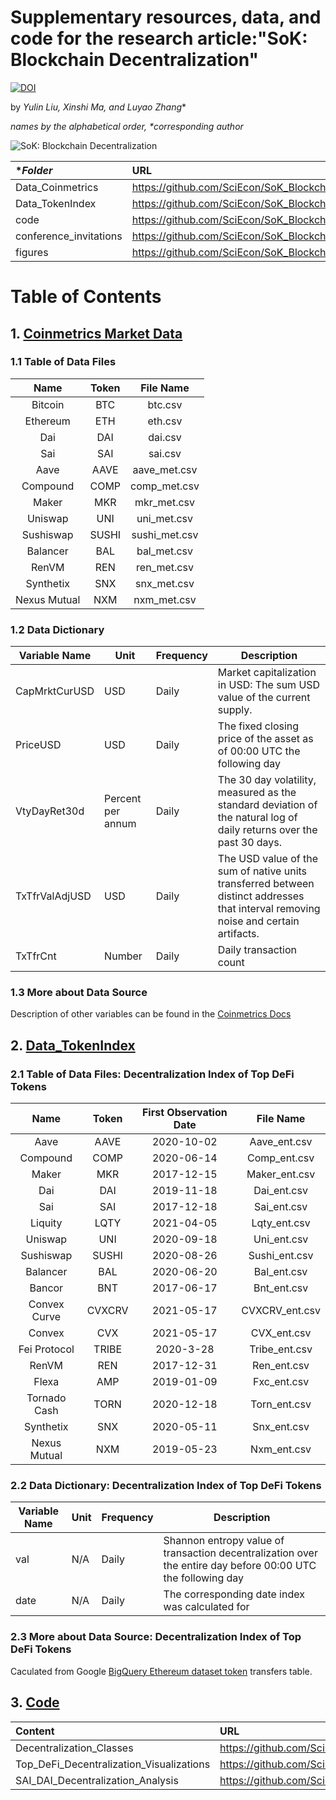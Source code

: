 # Supplementary resources, data, and code for the research article:"SoK: Blockchain Decentralization"

[![DOI](https://zenodo.org/badge/461721882.svg)](https://zenodo.org/badge/latestdoi/461721882)

by *Yulin Liu, Xinshi Ma, and Luyao Zhang**

*names by the alphabetical order, \*corresponding author*

![SoK: Blockchain Decentralization](https://github.com/SciEcon/SoK_Blockchain_Decentralization/blob/main/fig9.png)

|   **Folder*   | **URL** | 
|:------------|:---------|
|   Data_Coinmetrics | https://github.com/SciEcon/SoK_Blockchain_Decentralization/tree/main/Data_Coinmetrics |   
|  Data_TokenIndex | https://github.com/SciEcon/SoK_Blockchain_Decentralization/tree/main/Data_TokenIndex |  
|  code |  https://github.com/SciEcon/SoK_Blockchain_Decentralization/tree/main/code |  
|conference_invitations|https://github.com/SciEcon/SoK_Blockchain_Decentralization/tree/main/conference_invitations | 
|figures| https://github.com/SciEcon/SoK_Blockchain_Decentralization/tree/main/figures| 


# Table of Contents

## 1. [Coinmetrics Market Data](https://github.com/SciEcon/SoK_Blockchain_Decentralization/tree/main/Data_Coinmetrics)

### 1.1 Table of Data Files

|   **Name**   | **Token** | **File Name** |
|:------------:|:---------:|:-------------:|
|    Bitcoin   |    BTC    |    btc.csv    |
|   Ethereum   |    ETH    |    eth.csv    |
|      Dai     |    DAI    |    dai.csv    |
|      Sai     |    SAI    |    sai.csv    |
|     Aave     |    AAVE   |  aave_met.csv |
|   Compound   |    COMP   |  comp_met.csv |
|     Maker    |    MKR    |  mkr_met.csv  |
|    Uniswap   |    UNI    |  uni_met.csv  |
|   Sushiswap  |   SUSHI   | sushi_met.csv |
|   Balancer   |    BAL    |  bal_met.csv  |
|     RenVM    |    REN    |  ren_met.csv  |
|   Synthetix  |    SNX    |  snx_met.csv  |
| Nexus Mutual |    NXM    |  nxm_met.csv  |

### 1.2 Data Dictionary

| **Variable Name** | **Unit**           | **Frequency** | **Description**                                                                                                                     |
|-------------------|--------------------|---------------|-------------------------------------------------------------------------------------------------------------------------------------|
| CapMrktCurUSD     | USD                | Daily         | Market capitalization in USD: The sum USD value of the current supply.                                                              |
| PriceUSD          | USD                | Daily         | The fixed closing price of the asset as of 00:00 UTC the following day                                                              |
| VtyDayRet30d      | Percent per annum  | Daily         | The 30 day volatility, measured as the standard deviation of the natural log of daily returns over the past 30 days.                |
| TxTfrValAdjUSD    | USD                | Daily         | The USD value of the sum of native units transferred between distinct addresses that interval removing noise and certain artifacts. |
| TxTfrCnt          | Number             | Daily         | Daily transaction count |     

### 1.3 More about Data Source
Description of other variables can be found in the [Coinmetrics Docs]( https://docs.coinmetrics.io)

## 2. [Data_TokenIndex](https://github.com/SciEcon/SoK_Blockchain_Decentralization/tree/main/Data_TokenIndex)

### 2.1 Table of Data Files: Decentralization Index of Top DeFi Tokens

 |   **Name**   | **Token** | **First Observation Date** |  **File Name** |
 |:------------:|:---------:|:--------------------------:|:--------------:|
 |     Aave     |    AAVE   |         2020-10-02         |  Aave_ent.csv  |
 |   Compound   |    COMP   |         2020-06-14         |  Comp_ent.csv  |
 |     Maker    |    MKR    |         2017-12-15         |  Maker_ent.csv |
 |      Dai     |    DAI    |         2019-11-18         |   Dai_ent.csv  |
 |      Sai     |    SAI    |         2017-12-18         |   Sai_ent.csv  |
 |    Liquity   |    LQTY   |         2021-04-05         |  Lqty_ent.csv  |
 |    Uniswap   |    UNI    |         2020-09-18         |   Uni_ent.csv  |
 |   Sushiswap  |   SUSHI   |         2020-08-26         |  Sushi_ent.csv |
 |   Balancer   |    BAL    |         2020-06-20         |   Bal_ent.csv  |
 |    Bancor    |    BNT    |         2017-06-17         |   Bnt_ent.csv  |
 | Convex Curve |   CVXCRV  |         2021-05-17         | CVXCRV_ent.csv |
 |    Convex    |    CVX    |         2021-05-17         |   CVX_ent.csv  |
 | Fei Protocol |   TRIBE   |          2020-3-28         |  Tribe_ent.csv |
 |     RenVM    |    REN    |         2017-12-31         |   Ren_ent.csv  |
 |     Flexa    |    AMP    |         2019-01-09         |   Fxc_ent.csv  |
 | Tornado Cash |    TORN   |         2020-12-18         |  Torn_ent.csv  |
 |   Synthetix  |    SNX    |         2020-05-11         |   Snx_ent.csv  |
 | Nexus Mutual |    NXM    |         2019-05-23         |   Nxm_ent.csv  |
 
### 2.2 Data Dictionary: Decentralization Index of Top DeFi Tokens
 
 | **Variable Name** | **Unit** | **Frequency** | **Description**                                                                                              |
|-------------------|----------|---------------|--------------------------------------------------------------------------------------------------------------|
| val               | N/A      | Daily         | Shannon entropy value of transaction decentralization over the entire day before 00:00 UTC the following day |
| date              | N/A      | Daily         | The corresponding date index was calculated for    
 
### 2.3 More about Data Source: Decentralization Index of Top DeFi Tokens

Caculated from Google [BigQuery Ethereum dataset token](https://cloud.google.com/blog/products/data-analytics/ethereum-bigquery-public-dataset-smart-contract-analytics) transfers table. 


## 3. [Code](https://github.com/SciEcon/SoK_Blockchain_Decentralization/tree/main/code)

| **Content** | **URL** |  
|:---------|:--------------------------|
|  Decentralization_Classes|https://github.com/SciEcon/SoK_Blockchain_Decentralization/blob/main/code/Decentralization_Classes.ipynb       |  
|   Top_DeFi_Decentralization_Visualizations |https://github.com/SciEcon/SoK_Blockchain_Decentralization/blob/main/code/Top_DeFi_Decentralization_Visualizations.ipynb |  
|SAI_DAI_Decentralization_Analysis |https://github.com/SciEcon/SoK_Blockchain_Decentralization/blob/main/code/Top_DeFi_Decentralization_Visualizations.ipynb |  

